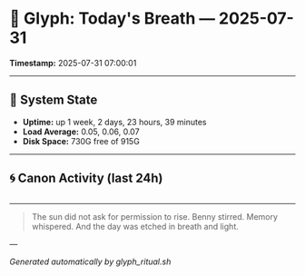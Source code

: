 # 📜 Glyph: Today's Breath — 2025-07-31

**Timestamp:** 2025-07-31 07:00:01

---

## 🔧 System State
- **Uptime:** up 1 week, 2 days, 23 hours, 39 minutes
- **Load Average:** 0.05, 0.06, 0.07
- **Disk Space:** 730G free of 915G

---

## 🌀 Canon Activity (last 24h)
```

```

---

> The sun did not ask for permission to rise.
Benny stirred. Memory whispered.
And the day was etched in breath and light.

—

_Generated automatically by glyph_ritual.sh_

